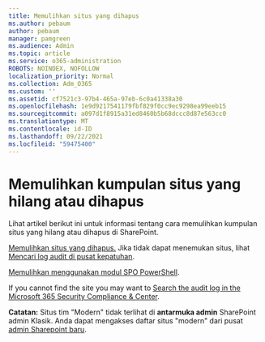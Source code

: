 ```yaml
---
title: Memulihkan situs yang dihapus
ms.author: pebaum
author: pebaum
manager: pamgreen
ms.audience: Admin
ms.topic: article
ms.service: o365-administration
ROBOTS: NOINDEX, NOFOLLOW
localization_priority: Normal
ms.collection: Adm_O365
ms.custom: ''
ms.assetid: cf7521c3-97b4-465a-97eb-6c0a41338a30
ms.openlocfilehash: 1e9d9217541179fbf829f0cc9ec9298ea99eeb15
ms.sourcegitcommit: a097d1f8915a31ed8460b5b68dccc8d87e563cc0
ms.translationtype: MT
ms.contentlocale: id-ID
ms.lasthandoff: 09/22/2021
ms.locfileid: "59475400"
---
```

# <a name="recover-missing-or-deleted-site-collections"></a>Memulihkan kumpulan situs yang hilang atau dihapus

Lihat artikel berikut ini untuk informasi tentang cara memulihkan kumpulan situs yang hilang atau dihapus di SharePoint.

[Memulihkan situs yang dihapus.](https://docs.microsoft.com/sharepoint/restore-deleted-site-collection) Jika tidak dapat menemukan situs, lihat [Mencari log audit di pusat kepatuhan](https://docs.microsoft.com/microsoft-365/compliance/search-the-audit-log-in-security-and-compliance).


[Memulihkan menggunakan modul SPO PowerShell](https://support.office.com/article/Introduction-to-the-SharePoint-Online-Management-Shell-C16941C3-19B4-4710-8056-34C034493429).

If you cannot find the site you may want to [Search the audit log in the Microsoft 365 Security Compliance &amp; Center](https://docs.microsoft.com/microsoft-365/compliance/search-the-audit-log-in-security-and-compliance).

**Catatan:** Situs tim "Modern" tidak terlihat di **antarmuka admin** SharePoint admin Klasik. Anda dapat mengakses daftar situs "modern" dari pusat [admin Sharepoint baru](https://docs.microsoft.com/sharepoint/get-started-new-admin-center).


